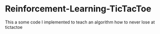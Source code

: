 # Reinforcement-Learning-TicTacToe
This a some code I implemented to teach an algorithm how to never lose at tictactoe
